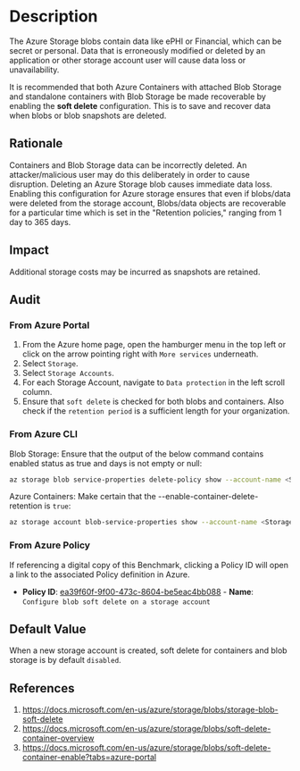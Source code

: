# Description

The Azure Storage blobs contain data like ePHI or Financial, which can be secret or personal. Data that is erroneously modified or deleted by an application or other storage account user will cause data loss or unavailability.

It is recommended that both Azure Containers with attached Blob Storage and standalone containers with Blob Storage be made recoverable by enabling the **soft delete** configuration. This is to save and recover data when blobs or blob snapshots are deleted.

## Rationale

Containers and Blob Storage data can be incorrectly deleted. An attacker/malicious user may do this deliberately in order to cause disruption. Deleting an Azure Storage blob causes immediate data loss. Enabling this configuration for Azure storage ensures that even if blobs/data were deleted from the storage account, Blobs/data objects are recoverable for a particular time which is set in the "Retention policies," ranging from 1 day to 365 days.

## Impact

Additional storage costs may be incurred as snapshots are retained.

## Audit

### From Azure Portal

1. From the Azure home page, open the hamburger menu in the top left or click on the arrow pointing right with `More services` underneath.
2. Select `Storage`.
3. Select `Storage Accounts`.
4. For each Storage Account, navigate to `Data protection` in the left scroll column.
5. Ensure that `soft delete` is checked for both blobs and containers. Also check if the `retention period` is a sufficient length for your organization.

### From Azure CLI

Blob Storage: Ensure that the output of the below command contains enabled status as true and days is not empty or null:

```sh
az storage blob service-properties delete-policy show --account-name <StorageAccountName> --account-key <accountkey>
```

Azure Containers: Make certain that the --enable-container-delete-retention is `true`:

```sh
az storage account blob-service-properties show --account-name <StorageAccountName> --account-key <accountkey> --resource-group <resource_group>
```

### From Azure Policy

If referencing a digital copy of this Benchmark, clicking a Policy ID will open a link to the associated Policy definition in Azure.

- **Policy ID**: [ea39f60f-9f00-473c-8604-be5eac4bb088](https://portal.azure.com/#view/Microsoft_Azure_Policy/PolicyDetailBlade/definitionId/%2Fproviders%2FMicrosoft.Authorization%2FpolicyDefinitions%2Fea39f60f-9f00-473c-8604-be5eac4bb088) - **Name**: `Configure blob soft delete on a storage account`

## Default Value

When a new storage account is created, soft delete for containers and blob storage is by default `disabled`.

## References

1. <https://docs.microsoft.com/en-us/azure/storage/blobs/storage-blob-soft-delete>
2. <https://docs.microsoft.com/en-us/azure/storage/blobs/soft-delete-container-overview>
3. <https://docs.microsoft.com/en-us/azure/storage/blobs/soft-delete-container-enable?tabs=azure-portal>
